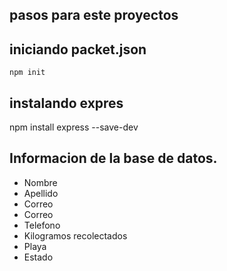 

## pasos para este proyectos
## iniciando packet.json
`` npm init  ``
## instalando expres 
npm install express --save-dev

## Informacion de la base de datos. 
- Nombre
- Apellido
- Correo
- Correo
- Telefono
- Kilogramos recolectados
- Playa
- Estado
